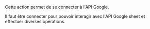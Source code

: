 Cette action permet de se connecter à l'API Google.

Il faut être connecter pour pouvoir interagir avec l'API Google sheet et effectuer diverses opérations.